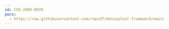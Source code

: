 ```yaml
---
id: CVE-2009-0978
pocs:
  - https://raw.githubusercontent.com/rapid7/metasploit-framework/master/modules/auxiliary/sqli/oracle/lt_rollbackworkspace.rb
---
```

